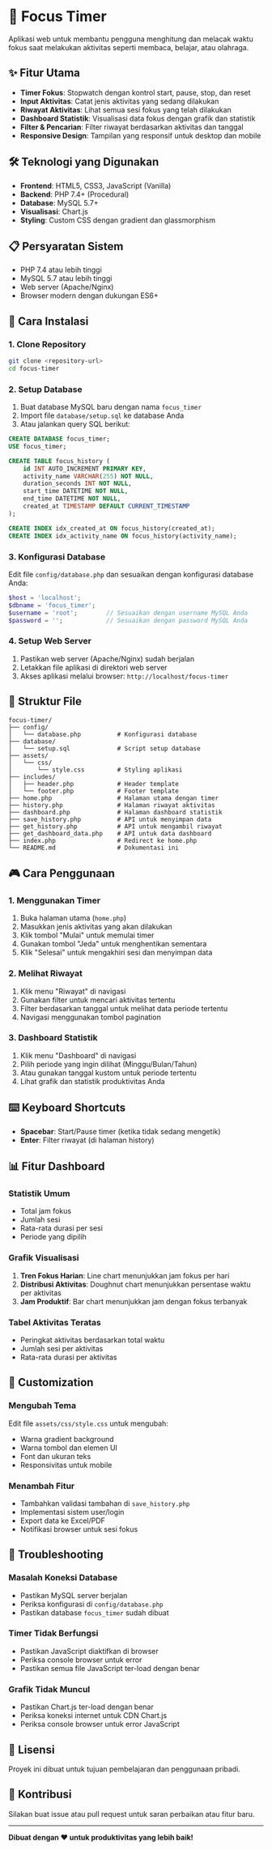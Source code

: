 # 🎯 Focus Timer

Aplikasi web untuk membantu pengguna menghitung dan melacak waktu fokus saat melakukan aktivitas seperti membaca, belajar, atau olahraga.

## ✨ Fitur Utama

- **Timer Fokus**: Stopwatch dengan kontrol start, pause, stop, dan reset
- **Input Aktivitas**: Catat jenis aktivitas yang sedang dilakukan
- **Riwayat Aktivitas**: Lihat semua sesi fokus yang telah dilakukan
- **Dashboard Statistik**: Visualisasi data fokus dengan grafik dan statistik
- **Filter & Pencarian**: Filter riwayat berdasarkan aktivitas dan tanggal
- **Responsive Design**: Tampilan yang responsif untuk desktop dan mobile

## 🛠️ Teknologi yang Digunakan

- **Frontend**: HTML5, CSS3, JavaScript (Vanilla)
- **Backend**: PHP 7.4+ (Procedural)
- **Database**: MySQL 5.7+
- **Visualisasi**: Chart.js
- **Styling**: Custom CSS dengan gradient dan glassmorphism

## 📋 Persyaratan Sistem

- PHP 7.4 atau lebih tinggi
- MySQL 5.7 atau lebih tinggi
- Web server (Apache/Nginx)
- Browser modern dengan dukungan ES6+

## 🚀 Cara Instalasi

### 1. Clone Repository

```bash
git clone <repository-url>
cd focus-timer
```

### 2. Setup Database

1. Buat database MySQL baru dengan nama `focus_timer`
2. Import file `database/setup.sql` ke database Anda
3. Atau jalankan query SQL berikut:

```sql
CREATE DATABASE focus_timer;
USE focus_timer;

CREATE TABLE focus_history (
    id INT AUTO_INCREMENT PRIMARY KEY,
    activity_name VARCHAR(255) NOT NULL,
    duration_seconds INT NOT NULL,
    start_time DATETIME NOT NULL,
    end_time DATETIME NOT NULL,
    created_at TIMESTAMP DEFAULT CURRENT_TIMESTAMP
);

CREATE INDEX idx_created_at ON focus_history(created_at);
CREATE INDEX idx_activity_name ON focus_history(activity_name);
```

### 3. Konfigurasi Database

Edit file `config/database.php` dan sesuaikan dengan konfigurasi database Anda:

```php
$host = 'localhost';
$dbname = 'focus_timer';
$username = 'root';        // Sesuaikan dengan username MySQL Anda
$password = '';            // Sesuaikan dengan password MySQL Anda
```

### 4. Setup Web Server

1. Pastikan web server (Apache/Nginx) sudah berjalan
2. Letakkan file aplikasi di direktori web server
3. Akses aplikasi melalui browser: `http://localhost/focus-timer`

## 📁 Struktur File

```
focus-timer/
├── config/
│   └── database.php          # Konfigurasi database
├── database/
│   └── setup.sql             # Script setup database
├── assets/
│   └── css/
│       └── style.css         # Styling aplikasi
├── includes/
│   ├── header.php            # Header template
│   └── footer.php            # Footer template
├── home.php                  # Halaman utama dengan timer
├── history.php               # Halaman riwayat aktivitas
├── dashboard.php             # Halaman dashboard statistik
├── save_history.php          # API untuk menyimpan data
├── get_history.php           # API untuk mengambil riwayat
├── get_dashboard_data.php    # API untuk data dashboard
├── index.php                 # Redirect ke home.php
└── README.md                 # Dokumentasi ini
```

## 🎮 Cara Penggunaan

### 1. Menggunakan Timer

1. Buka halaman utama (`home.php`)
2. Masukkan jenis aktivitas yang akan dilakukan
3. Klik tombol "Mulai" untuk memulai timer
4. Gunakan tombol "Jeda" untuk menghentikan sementara
5. Klik "Selesai" untuk mengakhiri sesi dan menyimpan data

### 2. Melihat Riwayat

1. Klik menu "Riwayat" di navigasi
2. Gunakan filter untuk mencari aktivitas tertentu
3. Filter berdasarkan tanggal untuk melihat data periode tertentu
4. Navigasi menggunakan tombol pagination

### 3. Dashboard Statistik

1. Klik menu "Dashboard" di navigasi
2. Pilih periode yang ingin dilihat (Minggu/Bulan/Tahun)
3. Atau gunakan tanggal kustom untuk periode tertentu
4. Lihat grafik dan statistik produktivitas Anda

## ⌨️ Keyboard Shortcuts

- **Spacebar**: Start/Pause timer (ketika tidak sedang mengetik)
- **Enter**: Filter riwayat (di halaman history)

## 📊 Fitur Dashboard

### Statistik Umum

- Total jam fokus
- Jumlah sesi
- Rata-rata durasi per sesi
- Periode yang dipilih

### Grafik Visualisasi

1. **Tren Fokus Harian**: Line chart menunjukkan jam fokus per hari
2. **Distribusi Aktivitas**: Doughnut chart menunjukkan persentase waktu per aktivitas
3. **Jam Produktif**: Bar chart menunjukkan jam dengan fokus terbanyak

### Tabel Aktivitas Teratas

- Peringkat aktivitas berdasarkan total waktu
- Jumlah sesi per aktivitas
- Rata-rata durasi per aktivitas

## 🔧 Customization

### Mengubah Tema

Edit file `assets/css/style.css` untuk mengubah:

- Warna gradient background
- Warna tombol dan elemen UI
- Font dan ukuran teks
- Responsivitas untuk mobile

### Menambah Fitur

- Tambahkan validasi tambahan di `save_history.php`
- Implementasi sistem user/login
- Export data ke Excel/PDF
- Notifikasi browser untuk sesi fokus

## 🐛 Troubleshooting

### Masalah Koneksi Database

- Pastikan MySQL server berjalan
- Periksa konfigurasi di `config/database.php`
- Pastikan database `focus_timer` sudah dibuat

### Timer Tidak Berfungsi

- Pastikan JavaScript diaktifkan di browser
- Periksa console browser untuk error
- Pastikan semua file JavaScript ter-load dengan benar

### Grafik Tidak Muncul

- Pastikan Chart.js ter-load dengan benar
- Periksa koneksi internet untuk CDN Chart.js
- Periksa console browser untuk error JavaScript

## 📝 Lisensi

Proyek ini dibuat untuk tujuan pembelajaran dan penggunaan pribadi.

## 🤝 Kontribusi

Silakan buat issue atau pull request untuk saran perbaikan atau fitur baru.

---

**Dibuat dengan ❤️ untuk produktivitas yang lebih baik!**
